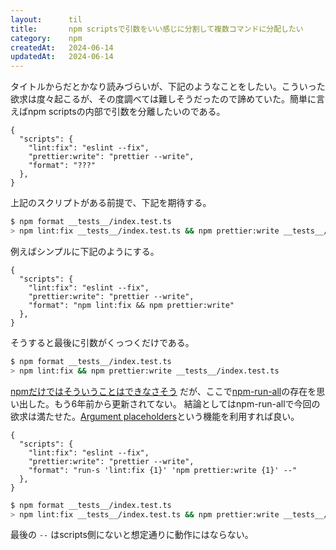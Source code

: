 ```yaml
---
layout:      til
title:       npm scriptsで引数をいい感じに分割して複数コマンドに分配したい
category:    npm
createdAt:   2024-06-14
updatedAt:   2024-06-14
---
```


タイトルからだとかなり読みづらいが、下記のようなことをしたい。こういった欲求は度々起こるが、その度調べては難しそうだったので諦めていた。簡単に言えばnpm scriptsの内部で引数を分離したいのである。

```json:lint・prettierを一発でやるコマンド
{
  "scripts": {
    "lint:fix": "eslint --fix",
    "prettier:write": "prettier --write",
    "format": "???"
  },
}
```

上記のスクリプトがある前提で、下記を期待する。

```bash
$ npm format __tests__/index.test.ts
> npm lint:fix __tests__/index.test.ts && npm prettier:write __tests__/index.test.ts
```

例えばシンプルに下記のようにする。


```json:lint・prettierを一発でやるコマンド
{
  "scripts": {
    "lint:fix": "eslint --fix",
    "prettier:write": "prettier --write",
    "format": "npm lint:fix && npm prettier:write"
  },
}
```

そうすると最後に引数がくっつくだけである。

```bash
$ npm format __tests__/index.test.ts
> npm lint:fix && npm prettier:write __tests__/index.test.ts
```

[npmだけではそういうことはできなさそう](https://docs.npmjs.com/cli/v10/using-npm/scripts) だが、ここで[npm-run-all](https://www.npmjs.com/package/npm-run-all)の存在を思い出した。もう6年前から更新されてない。
結論としてはnpm-run-allで今回の欲求は満たせた。[Argument placeholders](https://www.npmjs.com/package/npm-run-all)という機能を利用すれば良い。


```json:lint・prettierを一発でやるコマンド
{
  "scripts": {
    "lint:fix": "eslint --fix",
    "prettier:write": "prettier --write",
    "format": "run-s 'lint:fix {1}' 'npm prettier:write {1}' --"
  },
}
```

```bash
$ npm format __tests__/index.test.ts
> npm lint:fix __tests__/index.test.ts && npm prettier:write __tests__/index.test.ts
```

最後の `--` はscripts側にないと想定通りに動作にはならない。
